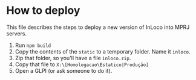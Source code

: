 # How to deploy

This file describes the steps to deploy a new version of InLoco into MPRJ servers.

1. Run `npm build`
1. Copy the contents of the `static` to a temporary folder. Name it `inloco`.
1. Zip that folder, so you'll have a file `inloco.zip`.
1. Copy that file to `X:\[Homologacao\Estatico|Produção]`
1. Open a GLPI (or ask someone to do it).
